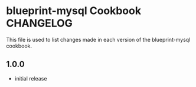 blueprint-mysql Cookbook CHANGELOG
======================
This file is used to list changes made in each version of the blueprint-mysql cookbook.

1.0.0
--------
- initial release
